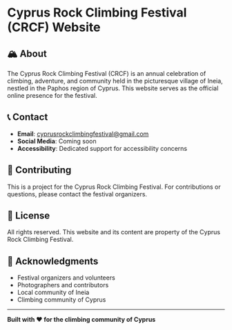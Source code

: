 # Cyprus Rock Climbing Festival (CRCF) Website

## 🏔️ About

The Cyprus Rock Climbing Festival (CRCF) is an annual celebration of climbing, adventure, and community held in the picturesque village of Ineia, nestled in the Paphos region of Cyprus. This website serves as the official online presence for the festival.

## 📞 Contact

- **Email**: cyprusrockclimbingfestival@gmail.com
- **Social Media**: Coming soon
- **Accessibility**: Dedicated support for accessibility concerns

## 🤝 Contributing

This is a project for the Cyprus Rock Climbing Festival. For contributions or questions, please contact the festival organizers.

## 📄 License

All rights reserved. This website and its content are property of the Cyprus Rock Climbing Festival.

## 🙏 Acknowledgments

- Festival organizers and volunteers
- Photographers and contributors
- Local community of Ineia
- Climbing community of Cyprus

---

**Built with ❤️ for the climbing community of Cyprus**
